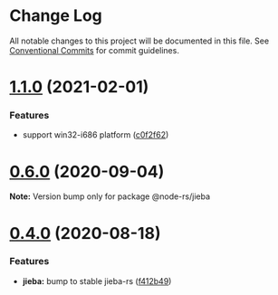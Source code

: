 # Change Log

All notable changes to this project will be documented in this file.
See [Conventional Commits](https://conventionalcommits.org) for commit guidelines.

# [1.1.0](https://github.com/napi-rs/node-rs/compare/@node-rs/jieba@1.0.0...@node-rs/jieba@1.1.0) (2021-02-01)

### Features

- support win32-i686 platform ([c0f2f62](https://github.com/napi-rs/node-rs/commit/c0f2f62adc1fae15263086781e34d78d8eeeaecc))

# [0.6.0](https://github.com/napi-rs/node-rs/compare/@node-rs/jieba@0.5.1...@node-rs/jieba@0.6.0) (2020-09-04)

**Note:** Version bump only for package @node-rs/jieba

# [0.4.0](https://github.com/napi-rs/node-rs/compare/@node-rs/jieba@0.4.0-alpha.1...@node-rs/jieba@0.4.0) (2020-08-18)

### Features

- **jieba:** bump to stable jieba-rs ([f412b49](https://github.com/napi-rs/node-rs/commit/f412b49776091aa5713e2881fc88eafc5d647c82))
